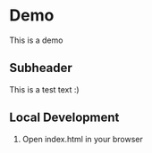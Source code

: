 # Demo

This is a demo

## Subheader

This is a test text :)

## Local Development

1. Open index.html in your browser